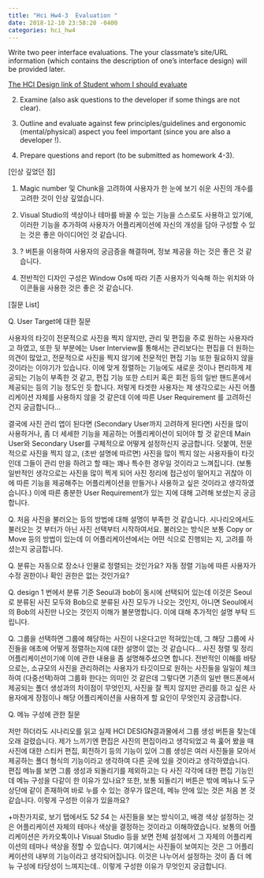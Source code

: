 ```yaml
---
title: "Hci Hw4-3  Evaluation "
date: 2018-12-10 23:58:28 -0400
categories: hci_hw4
---
```

Write two peer interface evaluations. The your classmate’s site/URL information (which contains the description of one’s interface design) will be provided later. 

[The HCI Design link of Student whom I should evaluate](https://github.com/jiws829/hci)

2. Examine (also ask questions to the developer if some things are not clear).



3. Outline and evaluate against few principles/guidelines and ergonomic (mental/physical) aspect you feel important (since you are also a developer !).

4. Prepare questions and report (to be submitted as homework 4-3).


[인상 깊었던 점]

1. Magic number 및 Chunk을 고려하여 사용자가 한 눈에 보기 쉬운 사진의 개수를 고려한 것이 인상 깊었습니다.

2. Visual Studio의 색상이나 테마를 바꿀 수 있는 기능을 스스로도 사용하고 있기에, 이러한 기능을 추가하여 사용자가 어플리케이션에 자신의 개성을 담아 구성할 수 있는 것은 좋은 아이디어인 것 같습니다.

3. ? 버튼을 이용하여 사용자의 궁금증을 해결하며, 정보 제공을 하는 것은 좋은 것 같습니다.

4. 전반적인 디자인 구성은 Window Os에 따라 기존 사용자가 익숙해 하는 위치와 아이콘들을 사용한 것은 좋은 것 같습니다.

 

[질문 List] 

Q. User Target에 대한 질문

사용자의 타깃이 전문적으로 사진을 찍지 않지만, 관리 및 편집을 주로 원하는 사용자라고 하였고, 또한 뒷 부분에는 User Interview를 통해서는 관리보다는 편집을 더 원하는 의견이 많았고, 전문적으로 사진을 찍지 않기에 전문적인 편집 기능 또한 필요하지 않을 것이라는 이야기가 있습니다. 이에 맞게 정렬하는 기능에도 새로운 것이나 편리하게 제공되는 기능이 부족한 것 같고, 편집 기능 또한 스티커 혹은 회전 등의 일반 핸드폰에서 제공되는 등의 기능 정도인 듯 합니다. 저렇게 타겟한 사용자는 제 생각으로는 사진 어플리케이션 자체를 사용하지 않을 것 같은데 이에 따른 User Requirement 를 고려하신 건지 궁금합니다...

결국에 사진 관리 앱이 된다면 (Secondary User까지 고려하게 된다면) 사진을 많이 사용하거나, 좀 더 세세한 기능을 제공하는 어플리케이션이 되어야 할 것 같은데 Main User와 Secondary User를 구체적으로 어떻게 설정하신지 궁금합니다. 덧붙여, 전문적으로 사진을 찍지 않고, (초반 설명에 따르면) 사진을 많이 찍지 않는 사용자들이 타깃인데 그들이 관리 만을 하려고 할 때는 꽤나 특수한 경우일 것이라고 느껴집니다. (보통 일반적인 생각으로는 사진을 많이 찍게 되어 사진 정리에 접근성이 떨어지고 귀찮아 이에 따른 기능을 제공해주는 어플리케이션을 만들거나 사용하고 싶은 것이라고 생각하였습니다.) 이에 따른 충분한 User Requirement가 있는 지에 대해 고려해 보셨는지 궁금합니다.

 

Q. 처음 사진을 불러오는 등의 방법에 대해 설명이 부족한 것 같습니다. 시나리오에서도 불러오는 것 부터가 아닌 사진 선택부터 시작하여서요. 불러오는 방식은 보통 Copy or Move 등의 방법이 있는데 이 어플리케이션에서는 어떤 식으로 진행되는 지, 고려를 하셨는지 궁금합니다.

 

Q. 분류는 자동으로 장소나 인물로 정렬되는 것인가요? 자동 정렬 기능에 따른 사용자가 수정 권한이나 확인 권한은 없는 것인가요?  

 

Q. design 1 번에서 분류 기준 Seoul과 bob이 동시에 선택되어 있는데 이것은 Seoul로 분류된 사진 모두와 Bob으로 분류된 사진 모두가 나오는 것인지, 아니면 Seoul에서의 Bob의 사진만 나오는 것인지 이해가 불분명합니다. 이에 대해 추가적인 설명 부탁 드립니다.  

 

Q. 그룹을 선택하면 그룹에 해당하는 사진이 나온다고만 적혀있는데, 그 해당 그룹에 사진들을 애초에 어떻게 정렬하는지에 대한 설명이 없는 것 같습니다... 사진 정렬 및 정리 어플리케이션이기에 이에 관한 내용을 좀 설명해주셨으면 합니다. 전반적인 이해를 바탕으로는, 소규모의 사진을 관리하려는 사용자가 타깃이므로 원하는 사진들을 일일이 체크하여 (다중선택)하여 그룹화 한다는 의미인 것 같은데 그렇다면 기존의 일반 핸드폰에서 제공되는 폴더 생성과의 차이점이 무엇인지, 사진을 잘 찍지 않지만 관리를 하고 싶은 사용자에게 장점이나 해당 어플리케이션을 사용하게 할 요인이 무엇인지 궁금합니다.

 

Q. 메뉴 구성에 관한 질문

저만 하더라도 시나리오를 읽고 실제 HCI DESIGN결과물에서 그룹 생성 버튼을 찾는데 오래 걸렸습니다. 제가 느끼기엔 편집은 사진의 편집이라고 생각되었고 쓱 훑어 봤을 때 사진에 대한 스티커 편집, 회전하기 등의 기능이 있어 그룹 생성은 여러 사진들을 모아서 제공하는 폴더 형식의 기능이라고 생각하여 다른 곳에 있을 것이라고 생각하였습니다. 편집 메뉴를 보면 그룹 생성과 되돌리기를 제외하고는 다 사진 각각에 대한 편집 기능인데 메뉴 구성을 다같이 한 이유가 있나요? 또한, 보통 되돌리기 버튼은 밖에 메뉴나 도구 상단에 같이 존재하여 바로 누를 수 있는 경우가 많은데, 메뉴 안에 있는 것은 처음 본 것 같습니다. 이렇게 구성한 이유가 있을까요?

 

+마찬가지로, 보기 탭에서도 5*2 5*4 는 사진들을 보는 방식이고, 배경 색상 설정하는 것은 어플리케이션 자체의 테마나 색상을 결정하는 것이라고 이해하였습니다. 보통의 어플리케이션은 카카오톡이나 Visual Studio 등을 보면 전체 설정에서 그 자체의 어플리케이션의 테마나 색상을 정할 수 있습니다. 여기에서는 사진들이 보여지는 것은 그 어플리케이션의 내부의 기능이라고 생각되어집니다. 이것은 나누어서 설정하는 것이 좀 더 메뉴 구성에 타당성이 느껴지는데.. 이렇게 구성한 이유가 무엇인지 궁금합니다.
